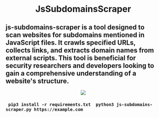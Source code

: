 <div align="center"> <h1> JsSubdomainsScraper </h1></div><h2> <b>js-subdomains-scraper</b> is a tool designed to scan websites for subdomains mentioned in JavaScript files. It crawls specified URLs, collects links, and extracts domain names from external scripts. This tool is beneficial for security researchers and developers looking to gain a comprehensive understanding of a website's structure. </h2><div align="center"> <img src="https://media2.giphy.com/media/H6E7CjSrSVWhgEV7E8/giphy.gif?cid=ecf05e478pm9qylq0bjnj9002lkilqx1yb032v8x58tik2nx&rid=giphy.gif&ct=s"></div><div><h3><pre><code> pip3 install -r requirements.txt </code><code> python3 js-subdomains-scraper.py https://example.com </code></pre></h3></div>
